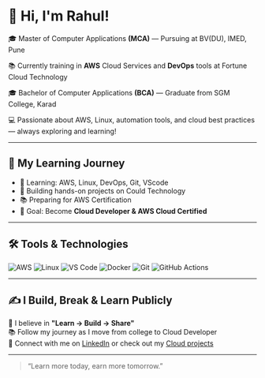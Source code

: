   # 👋 Hi, I'm Rahul!


🎓 Master of Computer Applications **(MCA)** — Pursuing at BV(DU), IMED, Pune

📚 Currently training in **AWS** Cloud Services and **DevOps** tools at Fortune Cloud Technology

🎓 Bachelor of Computer Applications **(BCA)** — Graduate from SGM College, Karad

💻 Passionate about AWS, Linux, automation tools, and cloud best practices — always exploring and learning!  

---
## 🚀 My Learning Journey

- 🌱 Learning: AWS, Linux, DevOps, Git, VScode
- 🧪 Building hands-on projects on Could Technology 
- 📚 Preparing for AWS Certification
- 📌 Goal: Become **Cloud Developer & AWS Cloud Certified**

---

## 🛠️ Tools & Technologies

![AWS](https://img.shields.io/badge/AWS-232F3E?style=for-the-badge&logo=amazon-aws&logoColor=white)
![Linux](https://img.shields.io/badge/Linux-FCC624?style=for-the-badge&logo=linux&logoColor=black)
![VS Code](https://img.shields.io/badge/VS_Code-007ACC?style=for-the-badge&logo=visual-studio-code&logoColor=white)
![Docker](https://img.shields.io/badge/Docker-2496ED?style=for-the-badge&logo=docker&logoColor=white)
![Git](https://img.shields.io/badge/Git-F05032?style=for-the-badge&logo=git&logoColor=white)
![GitHub Actions](https://img.shields.io/badge/GitHub_Actions-2088FF?style=for-the-badge&logo=github-actions&logoColor=white)


---

## ✍️ I Build, Break & Learn Publicly

📌 I believe in **"Learn → Build → Share"**  
📚 Follow my journey as I move from college to Cloud Developer  
🔗 Connect with me on [LinkedIn](https://www.linkedin.com/in/rahul-lengare-156134231/) or check out my [Cloud projects](https://rahullengare.github.io/portfolio/)

---

> “Learn more today, earn more tomorrow.”

